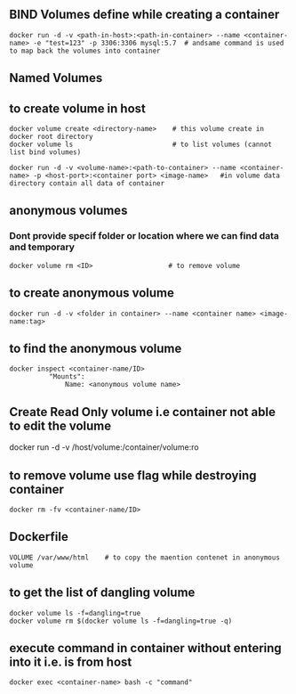 
## BIND Volumes define while creating a container
```
docker run -d -v <path-in-host>:<path-in-container> --name <container-name> -e "test=123" -p 3306:3306 mysql:5.7  # andsame command is used to map back the volumes into container
```

## Named Volumes
## to create volume in host
```
docker volume create <directory-name>    # this volume create in docker root directory
docker volume ls                         # to list volumes (cannot list bind volumes)

docker run -d -v <volume-name>:<path-to-container> --name <container-name> -p <host-port>:<container port> <image-name>   #in volume data directory contain all data of container 
```
## anonymous volumes
### Dont provide specif folder or location where we can find data and temporary
``` 
docker volume rm <ID>                   # to remove volume
``` 
## to create anonymous volume
```
docker run -d -v <folder in container> --name <container name> <image-name:tag>
```
## to find the anonymous volume
```
docker inspect <container-name/ID>
          "Mounts":
              Name: <anonymous volume name>
```
## Create Read Only volume i.e container not able to edit the volume
docker run -d -v /host/volume:/container/volume:ro <image name>

## to remove volume use flag while destroying container
```
docker rm -fv <container-name/ID>
```
## Dockerfile
```
VOLUME /var/www/html    # to copy the maention contenet in anonymous volume
```
## to get the list of dangling volume
```
docker volume ls -f=dangling=true
docker volume rm $(docker volume ls -f=dangling=true -q)
```
## execute command in container without entering into it i.e. is from host
```
docker exec <container-name> bash -c "command"
```